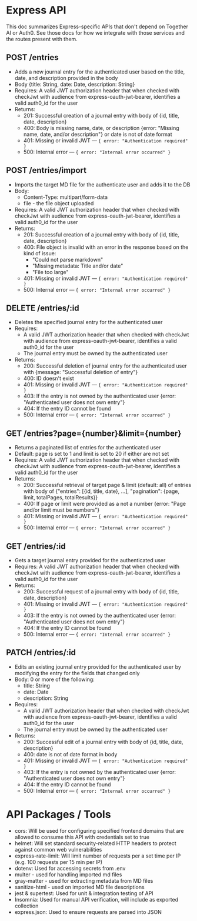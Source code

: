 # Express API

This doc summarizes Express-specific APIs that don't depend on Together AI or Auth0. See those docs for how we integrate with those services and the routes present with them.

## POST /entries
* Adds a new journal entry for the authenticated user based on the title, date, and description provided in the body
* Body {title: String, date: Date, description: String}
* Requires: A valid JWT authorization header that when checked with checkJwt with audience from express-oauth-jwt-bearer, identifies a valid auth0_id for the user
* Returns:
   * 201: Successful creation of a journal entry with body of {id, title, date, description}
   * 400: Body is missing name, date, or description {error: "Missing name, date, and/or description"} or date is not of date format
   * 401: Missing or invalid JWT — `{ error: "Authentication required" }`
   * 500: Internal error — `{ error: "Internal error occurred" }`

## POST /entries/import
* Imports the target MD file for the authenticate user and adds it to the DB
* Body:
   * Content-Type: multipart/form-data
   * file - the file object uploaded
* Requires: A valid JWT authorization header that when checked with checkJwt with audience from express-oauth-jwt-bearer, identifies a valid auth0_id for the user
* Returns:
   * 201: Successful creation of a journal entry with body of {id, title, date, description}
   * 400: File object is invalid with an error in the response based on the kind of issue:
      * "Could not parse markdown"
      * "Missing metadata: Title and/or date"
      * "File too large"
   * 401: Missing or invalid JWT — `{ error: "Authentication required" }`
   * 500: Internal error — `{ error: "Internal error occurred" }`

## DELETE /entries/:id
* Deletes the specified journal entry for the authenticated user
* Requires: 
   * A valid JWT authorization header that when checked with checkJwt with audience from express-oauth-jwt-bearer, identifies a valid auth0_id for the user
   * The journal entry must be owned by the authenticated user
* Returns:
   * 200: Successful deletion of journal entry for the authenticated user with {message: "Successful deletion of entry"}
   * 400: ID doesn't exist
   * 401: Missing or invalid JWT — `{ error: "Authentication required" }`
   * 403: If the entry is not owned by the authenticated user {error: "Authenticated user does not own entry"}
   * 404: If the entry ID cannot be found
   * 500: Internal error — `{ error: "Internal error occurred" }`

## GET /entries?page={number}&limit={number}
* Returns a paginated list of entries for the authenticated user
* Default: page is set to 1 and limit is set to 20 if either are not set
* Requires: A valid JWT authorization header that when checked with checkJwt with audience from express-oauth-jwt-bearer, identifies a valid auth0_id for the user
* Returns:
   * 200: Successful retrieval of target page & limit (default: all) of entries with body of {"entries": [{id, title, date}, ...], "pagination": {page, limit, totalPages, totalResults}}
   * 400: If page or limit were provided as a not a number {error: "Page and/or limit must be numbers"}
   * 401: Missing or invalid JWT — `{ error: "Authentication required" }`
   * 500: Internal error — `{ error: "Internal error occurred" }`

## GET /entries/:id
* Gets a target journal entry provided for the authenticated user
* Requires: A valid JWT authorization header that when checked with checkJwt with audience from express-oauth-jwt-bearer, identifies a valid auth0_id for the user
* Returns:
   * 200: Successful request of a journal entry with body of {id, title, date, description}
   * 401: Missing or invalid JWT — `{ error: "Authentication required" }`
   * 403: If the entry is not owned by the authenticated user {error: "Authenticated user does not own entry"}
   * 404: If the entry ID cannot be found
   * 500: Internal error — `{ error: "Internal error occurred" }`

## PATCH /entries/:id
* Edits an existing journal entry provided for the authenticated user by modifying the entry for the fields that changed only
* Body: 0 or more of the following:
   * title: String
   * date: Date
   * description: String
* Requires: 
   * A valid JWT authorization header that when checked with checkJwt with audience from express-oauth-jwt-bearer, identifies a valid auth0_id for the user
   * The journal entry must be owned by the authenticated user
* Returns:
   * 200: Successful edit of a journal entry with body of {id, title, date, description}
   * 400: date is not of date format in body
   * 401: Missing or invalid JWT — `{ error: "Authentication required" }`
   * 403: If the entry is not owned by the authenticated user {error: "Authenticated user does not own entry"}
   * 404: If the entry ID cannot be found
   * 500: Internal error — `{ error: "Internal error occurred" }`

# API Packages / Tools
* cors: Will be used for configuring specified frontend domains that are allowed to consume this API with credentials set to true
* helmet: Will set standard security-related HTTP headers to protect against common web vulnerabilities
* express-rate-limit: Will limit number of requests per a set time per IP (e.g. 100 requests per 15 min per IP)
* dotenv: Used for accessing secrets from .env
* multer - used for handling imported md files
* gray-matter - used for extracting metadata from MD files
* sanitize-html - used on imported MD file descriptions
* jest & supertest: Used for unit & integration testing of API
* Insomnia: Used for manual API verification, will include as exported collection
* express.json: Used to ensure requests are parsed into JSON
